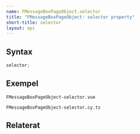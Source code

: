 ```yaml
---
name: FMessageBoxPageObject.selector
title: "FMessageBoxPageObject: selector property"
short-title: selector
layout: api
---
```


## Syntax

```ts nocompile nolint
selector;
```

## Exempel

```import static
FMessageBoxPageObject-selector.vue
```

```import
FMessageBoxPageObject-selector.cy.ts
```

## Relaterat
